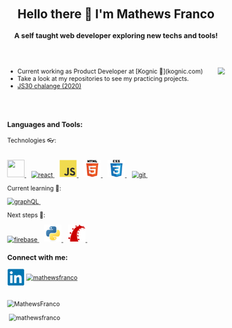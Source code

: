 <h1 align="center">Hello there 🌌 I'm Mathews Franco</h1>
<h3 align="center">A self taught web developer exploring new techs and tools!</h3>
</br>
</br>

<img align="right"
  src='https://media3.giphy.com/media/L1R1tvI9svkIWwpVYr/giphy.gif?cid=790b76110053d66ee9060695bc8942fd94b82d95fcc31dd4&rid=giphy.gif&ct=g' />

<ul>
  <li>Current working as Product Developer at [Kognic 🤖](kognic.com) </li>
  <li>Take a look at my repositories to see my practicing projects.</li>
  <li><a href="https://mathewsfranco.github.io/JavaScript30/"> JS30 chalange (2020)</a></li>
</ul>

</br>
</br>

<h3 align="left">Languages and Tools:</h3>
Technologies 👓:
<p align="left">
</br>
    <a href="https://nodejs.org"> <img src="https://www.rlogical.com/wp-content/uploads/2021/08/Rlogical-Blog-Images-thumbnail.png"
    width="40" height="40" /> </a>&nbsp;&nbsp;
    <a href="https://reactjs.org/"> <img src="https://cdn.jsdelivr.net/gh/devicons/devicon/icons/react/react-original.svg"
      alt="react" width="40" height="40" /> </a>&nbsp;&nbsp;
    <a href="https://developer.mozilla.org/en-US/docs/Web/JavaScript"> <img
      src="https://raw.githubusercontent.com/devicons/devicon/master/icons/javascript/javascript-original.svg"
      alt="javascript" width="40" height="40" /> </a>&nbsp;&nbsp;
    <a href="https://www.w3.org/html/"> <img
      src="https://raw.githubusercontent.com/devicons/devicon/master/icons/html5/html5-original-wordmark.svg"
      alt="html5" width="40" height="40" /> </a>&nbsp;&nbsp;
    <a href="https://www.w3schools.com/css/"> <img
      src="https://raw.githubusercontent.com/devicons/devicon/master/icons/css3/css3-original-wordmark.svg" alt="css3"
      width="40" height="40" /> </a>&nbsp;&nbsp;
    <a href="https://git-scm.com/"> <img src="https://www.vectorlogo.zone/logos/git-scm/git-scm-icon.svg" alt="git"
      width="40" height="40" /> </a>&nbsp;&nbsp;
<p>Current learning 🚀:</p>
<a href="https://graphql.org/"> <img
    src="https://cdn.jsdelivr.net/gh/devicons/devicon/icons/graphql/graphql-plain.svg"
    alt="graphQL" width="40" height="40" /> </a>&nbsp;&nbsp;

<p>Next steps 🔭:</p>

<a href="https://firebase.google.com/"> <img src="https://www.vectorlogo.zone/logos/firebase/firebase-icon.svg"
    alt="firebase" width="40" height="40" /> </a>&nbsp;&nbsp;
<a href="https://firebase.google.com/"> <img
    src="https://raw.githubusercontent.com/devicons/devicon/master/icons/python/python-original.svg" alt="python"
    width="40" height="40" /> </a>&nbsp;&nbsp;
<a href="https://rubyonrails.org"> <img
    src="https://raw.githubusercontent.com/devicons/devicon/master/icons/rails/rails-plain.svg" alt="rails" width="40"
    height="40" /> </a>&nbsp;&nbsp;

</p>
<h3 align="left">Connect with me:</h3>
<a href="https://linkedin.com/in/mathewsfranco" target="blank"><img align="center"
    src="https://raw.githubusercontent.com/devicons/devicon/master/icons/linkedin/linkedin-original.svg"
    alt="mathewsfranco" height="40" width="40" /></a>
<a href="mailto:mathewsandre.franco@gmail.com" target="blank"><img align="center"
    src="https://www.svgrepo.com/show/10726/email.svg"
    alt="mathewsfranco" height="40" width="40" /></a>
<br />
<br />
<p><img align="center" src="https://github-readme-streak-stats.herokuapp.com/?user=MathewsFranco&theme=tokyonight"
    alt="MathewsFranco" /></p>
<p>&nbsp;<img align="center"
    src="https://github-readme-stats.vercel.app/api?username=mathewsfranco&show_icons=true&count_private=true&theme=tokyonight&locale=en"
    alt="mathewsfranco" /></p>
